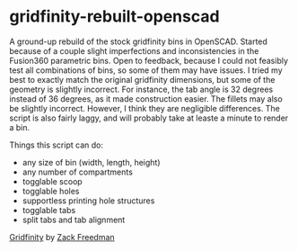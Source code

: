 # gridfinity-rebuilt-openscad

A ground-up rebuild of the stock gridfinity bins in OpenSCAD. Started because of a couple slight imperfections and inconsistencies in the Fusion360 parametric bins. Open to feedback, because I could not feasibly test all combinations of bins, so some of them may have issues. I tried my best to exactly match the original gridfinity dimensions, but some of the geometry is slightly incorrect. For instance, the tab angle is 32 degrees instead of 36 degrees, as it made construction easier. The fillets may also be slightly incorrect. However, I think they are negligible differences. The script is also fairly laggy, and will probably take at leaste a minute to render a bin. 

Things this script can do: 
- any size of bin (width, length, height)
- any number of compartments
- togglable scoop
- togglable holes
- supportless printing hole structures
- togglable tabs
- split tabs and tab alignment


[Gridfinity](https://www.youtube.com/watch?v=ra_9zU-mnl8) by [Zack Freedman](https://www.youtube.com/c/ZackFreedman/about)
